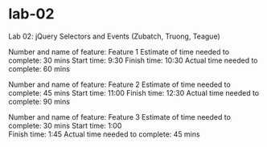 # lab-02
Lab 02: jQuery Selectors and Events (Zubatch, Truong, Teague)

Number and name of feature: Feature 1 
Estimate of time needed to complete: 30 mins
Start time: 9:30
Finish time: 10:30
Actual time needed to complete: 60 mins

Number and name of feature: Feature 2
Estimate of time needed to complete: 45 mins
Start time: 11:00
Finish time: 12:30
Actual time needed to complete: 90 mins

Number and name of feature: Feature 3
Estimate of time needed to complete: 30 mins
Start time: 1:00  
Finish time: 1:45
Actual time needed to complete: 45 mins

